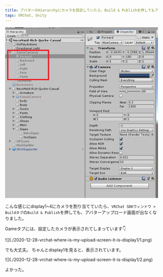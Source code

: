 ```yaml
---
title: アバターのHierarchyにカメラを設定していたら、Build & Publishを押してもアバターアップロード画面が出なくなった
tags: VRChat, Unity
---
```


![](./2020-12-28-vrchat-where-is-my-upload-screen-it-is-display1/camera.png)

こんな感じにdisplay1~4にカメラを割り当てていたら、`VRChat SDKウィンドウ > Buildタブ`の`Build & Publish`を押しても、アバターアップロード画面が出なくなりました。

Gameタブには、設定したカメラが表示されてしまっています:point_down:

<div class="wrap-fluid">
![](./2020-12-28-vrchat-where-is-my-upload-screen-it-is-display1/1.png)
</div>

でも大丈夫。
ちゃんとdisplay1を見ると、表示されています。

<div class="wrap-fluid">
![](./2020-12-28-vrchat-where-is-my-upload-screen-it-is-display1/2.png)
</div>

よかった。
